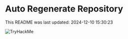 # Auto Regenerate Repository

This README was last updated: 2024-12-10 15:30:23

 ![TryHackMe](https://tryhackme.com/badge/533634)